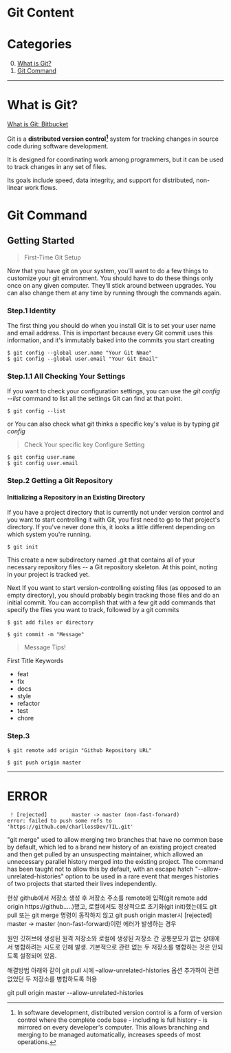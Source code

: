 # Git Content

# Categories

0. [What is Git?](#what-is-git?)
0. [Git Command](#git-command)


---

# What is Git?

[What is Git: Bitbucket](!https://www.atlassian.com/git/tutorials/what-is-git)

Git is a **distributed version control[^1]** system for tracking changes in source code during software development.

It is designed for coordinating work among programmers, but it can be used to track changes in any set of files.

Its goals include speed, data integrity, and support for distributed, non-linear work flows.


[^1]: In software development, distributed version control is a form of version control where the complete code base - including is full history - is mirrored on every developer's computer. This allows branching and merging to be managed automatically, increases speeds of most operations.


# Git Command

## Getting Started

> First-Time Git Setup

Now that you have git on your system, you'll want to do a few things to customize your git environment.
You should have to do these things only once on any given computer.
They'll stick around between upgrades.
You can also change them at any time by running through the commands again.

### Step.1 Identity

The first thing you should do when you install Git is to set your user name and email address.
This is important because every Git commit uses this information, and it's immutably baked into the commits you start creating

```Git
$ git config --global user.name "Your Git Nmae"
$ git config --global user.email "Your Git Email"
```

### Step.1.1 All Checking Your Settings

If you want to check your configuration settings, you can use the *git config --list* command to list all the settings Git can find at that point.

```Git
$ git config --list
```

or You can also check what git thinks a specific key's value is by typing *git config <key>*

> Check Your specific key Configure Setting

```Git
$ git config user.name
$ git config user.email
```

### Step.2  Getting a Git Repository

#### Initializing a Repository in an Existing Directory

If you have a project directory that is currently not under version control and you want to start controlling it with Git, you first need to go to that project's directory.
If you've never done this, it looks a little different depending on which system you're running.

```Git
$ git init
```

This create a new subdirectory named .git that contains all of your necessary repository files -- a Git repository skeleton.
At this point, noting in your project is tracked yet.

Next If you want to start version-controlling existing files (as opposed to an empty directory), you should probably begin tracking those files and do an initial commit.
You can accomplish that with a few git add commands that specify the files you want to track, followed by a git commits

```Git
$ git add files or directory

$ git commit -m "Message"
```


> Message Tips!

First Title Keywords

* feat
* fix
* docs
* style
* refactor
* test
* chore


### Step.3

```Git
$ git remote add origin "Github Repository URL"

```

```Git
$ git push origin master
```

---

# ERROR

```
 ! [rejected]        master -> master (non-fast-forward)
error: failed to push some refs to 'https://github.com/charllossDev/TIL.git'
```

"git merge" used to allow merging two branches that have no common base by default, which led to a brand new history of an existing project created and then get pulled by an unsuspecting maintainer, which allowed an unnecessary parallel history merged into the existing project. The command has been taught not to allow this by default, with an escape hatch "--allow-unrelated-histories" option to be used in a rare event that merges histories of two projects that started their lives independently.


현상
github에서 저장소 생성 후 저장소 주소를 remote에 입력(git remote add origin https://github…..)했고, 로컬에서도 정상적으로 초기화(git init)했는데도 git pull 또는 git merge 명령이 동작하지 않고 git push origin master시 [rejected] master -> master (non-fast-forward)이런 에러가 발생하는 경우

원인
깃허브에 생성된 원격 저장소와 로컬에 생성된 저장소 간 공통분모가 없는 상태에서 병합하려는 시도로 인해 발생. 기본적으로 관련 없는 두 저장소를 병합하는 것은 안되도록 설정되어 있음.

해결방법
아래와 같이 git pull 시에 –allow-unrelated-histories 옵션 추가하여 관련 없었던 두 저장소를 병합하도록 허용

git pull origin master --allow-unrelated-histories
